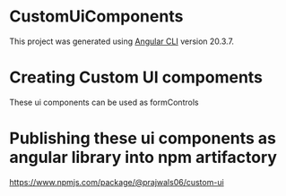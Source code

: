 # CustomUiComponents

This project was generated using [Angular CLI](https://github.com/angular/angular-cli) version 20.3.7.

# Creating Custom UI compoments

 These ui components can be used as formControls

 # Publishing these ui components as angular library into npm artifactory
 https://www.npmjs.com/package/@prajwals06/custom-ui

